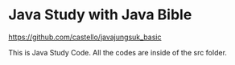 # Java Study with Java Bible
https://github.com/castello/javajungsuk_basic

This is Java Study Code.
All the codes are inside of the src folder.